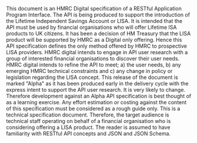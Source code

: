 This document is an HMRC Digital specification of a RESTful Application Program Interface.
   The API is being produced to support the introduction of the Lifetime Independent Savings Account
   or LISA.  It is intended that the API must be used by financial organisations who will offer
   Lifetime ISA products to UK citizens.  It has been a decision of HM Treasury that the LISA product
   will be supported by HMRC as a Digital only offering.  Hence this API specification defines the
   only method offered by HMRC to prospective LISA providers.
   HMRC digital intends to engage in API user research with a group of interested financial organisations
   to discover their user needs.  HMRC digital intends to refine the API to meet;
   a) the user needs,
   b) any emerging HMRC technical constraints and
   c) any change in policy or legislation regarding the LISA concept.
   This release of the document is marked "Alpha" as it has been produced early in the delivery cycle
   with the express intent to support the API user research.  It is very likely to change.  Therefore
   development against an Alpha API specification is best thought of as a learning exercise.   Any
   effort estimation or costing against the content of this specification must be considered as a
   rough guide only.
   This is a technical specification document.  Therefore, the target audience is technical staff
   operating on behalf of a financial organisation who is considering offering a LISA product.  The
   reader is assumed to have familiarity with RESTful API concepts and JSON and JSON Schema.
